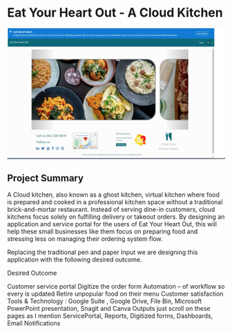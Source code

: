 # Eat Your Heart Out - A Cloud Kitchen

![alt text](https://github.com/rupalibansal/EatYourHeartOut/blob/master/Service%20Portal-%20ScreenShot1.png?raw=true)

## Project Summary

A Cloud kitchen, also known as a ghost kitchen, virtual kitchen where food is prepared and cooked in a professional kitchen space without a traditional brick-and-mortar restaurant. Instead of serving dine-in customers, cloud kitchens focus solely on fulfilling delivery or takeout orders. By designing an application and service portal for the users of Eat Your Heart Out, this will help these small businesses like them focus on preparing food and stressing less on managing their ordering system flow.

Replacing the traditional pen and paper Input we are designing this application with the following desired outcome.

Desired Outcome

Customer service portal
 Digitize the order form
Automation – of workflow so every is updated
 Retire unpopular food on their menu
 Customer satisfaction
Tools & Technology : Google Suite , Google Drive, File Bin, Microsoft PowerPoint presentation, Snagit and Canva
Outputs just scroll on these pages as I mention
ServicePortal, Reports, Digitized forms, Dashboards, Email Notifications
